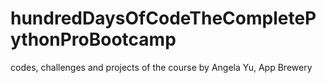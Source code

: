 # hundredDaysOfCodeTheCompletePythonProBootcamp
codes, challenges and projects of the course by Angela Yu, App Brewery
